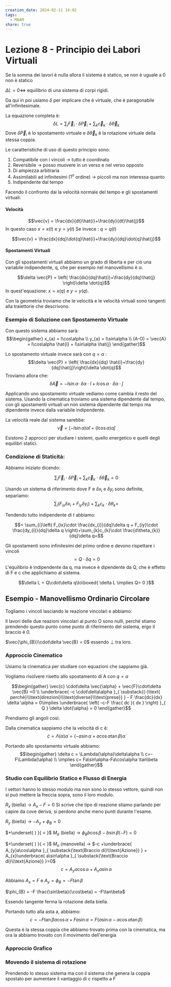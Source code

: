 ```yaml
---
creation_date: 2024-02-11 14:02
tags:
  - MAAM
share: true
---
```

# Lezione 8 - Principio dei Labori Virtuali

Se la somma dei lavori è nulla allora il sistema è statico, se non è uguale a 0 non è statico

$\Delta L = 0 \Leftrightarrow$ equilibrio di una sistema di corpi rigidi.

Da qui in poi usiamo $\delta$ per implicare che è virtuale, che è paragonabile all'infinitesimale.

La equazione completa è:
$$\delta L = \sum_{i}\vec{F}_{i}\cdot\delta \vec{P}_{i} + \sum_{k}\vec{c}_{k}\cdot\delta \vec{\theta}_{k}$$
Dove $\delta \vec{P}_{i}$ è lo spostamento virtuale e $\delta \vec{\theta}_{k}$ è la rotazione virtuale della stessa coppia.

Le caratteristiche di uso di questo principio sono:
1. Compatibile con i vincoli $\to$ tutto è coordinato
2. Reversibile $\to$  posso muovere in un verso e nel verso opposto
3. Di ampiezza arbitraria
4. Assimilabili ad infinitesimi ($1^{o}$ ordine)
	$\to$  piccoli ma non interessa quanto
5. Indipendente dal tempo

Facendo il confronto dai la velocità normale del tempo e gli spostamenti virtuali:

#### Velocità
$$\vec{v} = \frac{dx}{dt}\hat{i}+\frac{dy}{dt}\hat{j}$$
In questo caso $x = x(t)$ e $y = y(t)$
Se invece : $q = q(t)$

$$\vec{v} = \frac{dx}{dq}\dot{q}\hat{i}+\frac{dy}{dq}\dot{q}\hat{j}$$
#### Spostamenti Virtuali

Con gli spostamenti virtuali abbiamo un grado di liberta e per ciò una variabile indipendente, q, che per esempio nel manovellismo è $\alpha$.

$$\delta \vec{P} = \left( \frac{dx}{dq}\hat{i}+\frac{dy}{dq}\hat{j} \right)\delta \dot{q}$$
In quest'equazione: $x = x(q)$ e $y = y(q)$.

Con la geometria troviamo che le velocità e le velocità virtuali sono tangenti alla traiettorie che descrivono.

### Esempio di Soluzione con Spostamento Virtuale

<!Diagramma esempio>

Con questo sistema abbiamo sarà:
$$\begin{gather}
x_{a} = l\cos\alpha \\
y_{a} = l\sin\alpha \\
(A-O) = \vec{A} = l\cos\alpha \hat{i} + l\sin\alpha \hat{j}
\end{gather}$$

Lo spostamento virtuale invece sarà con $q =\alpha$ :
$$\delta \vec{P} = \left( \frac{dx}{dq} \hat{i}+\frac{dy}{dq}\hat{j}\right)\delta \dot{q}$$
Troviamo allora che:
$$\delta \vec{A} = -l\sin\alpha \cdot\:\delta\alpha\cdot\hat{i} + l\cos\alpha \cdot\delta\alpha \cdot \hat{j}$$

Applicando uno spostamento virtuale vediamo come cambia il resto del sistema. Usando la cinematica troviamo una sistema dipendente dal tempo, con gli spostamenti virtuali un non sistema dipendente dal tempo ma dipendente invece dalla variabile indipendente.

La velocità reale dal sistema sarebbe:
$$\vec{v} = (-l\sin\alpha)\dot{\alpha}\hat{i}+(l\cos\alpha)\dot{\alpha}\hat{j}$$

Esistono 2 approcci per studiare i sistemi, quello energetico e quelli degli equilibri statici.

### Condizione di Staticità:

Abbiamo iniziato dicendo:

$$\sum_{i}\vec{F}_{i}\cdot\delta \vec{P}_{i} + \sum_{k}\vec{c}_{k}\cdot\delta \vec{\theta}_{k}=0$$

Usando un sistema di riferimento dove F e $\delta x_{i}$ e $\delta y_{i}$ sono definite, separiamo:
$$\sum_{i}(F_{ix}\delta x_{i} + F_{iy}\delta y_{i})+\sum_{k}c_{k}\cdot\delta\theta_{k}=$$

Tendendo tutto indipendente di $t$ abbiamo:

$$= \sum_{i}\left( F_{ix}\cdot \frac{dx_{i}}{dq}\delta q + F_{iy}\cdot \frac{dy_{i}}{dq}\delta q \right)+\sum_{k}c_{k}\cdot \frac{d\theta_{k}}{dq}\delta q=$$

Gli spostamenti sono infinitesimi del primo ordine e devono rispettare i vincoli
$$ = Q\cdot\delta q = 0$$
L'equilibrio è indipendente da q, ma invece è dipendente da Q, che è effetto di F e c che applichiamo al sistema.

$$\delta L = Q\cdot\delta q\to\boxed{ \delta L \implies Q= 0 }$$

## Esempio - Manovellismo Ordinario Circolare

<!Diagramma manovellismo>

Togliamo i vincoli lasciando le reazione vincolari e abbiamo:
<!Diagramma reazione vincolari>

Il lavori delle due reazioni vincolari al punto O sono nulli, perché stiamo prendendo questo punto come punto di riferimento del sistema, ergo il braccio è 0.

$\vec{\phi_{B}}\cdot\delta \vec{B} = 0$ essendo $\perp$ tra loro.

### Approccio Cinematico
Usiamo la cinematica per studiare con equazioni che sappiamo già.

<!Diagramma spostamenti virtuali>
Vogliamo risolvere risetto allo spostamento di A con $q=\alpha$

$$\begin{gather}
\vec{c} \cdot\delta \vec{\alpha} + \vec{F}\cdot\delta \vec{B} =0 \\
\underbrace{ -c \cdot\delta\alpha }_{ \substack{(-)\text{ perchè}\\\text{direzioni}\\\text{diverse}\\\text{prese}} } - F \frac{dc}{dx} \delta \alpha = 0\implies  \underbrace{ \left( -c-F \frac{ dc }{ dx }  \right) }_{ Q } \delta \dot{\alpha} = 0
\end{gather}$$

Prendiamo gli angoli così:

<!Diagramma angoli>

Dalla cinematica sappiamo che la velocità di c è:
$$\dot{c} = \Lambda(\alpha)\dot{\alpha} = (-a\sin\alpha+a\cos\alpha \tan\beta)\dot{\alpha}$$

Portando allo spostamento virtuale abbiamo:
$$\begin{gather}
\delta c = \Lambda(\alpha)\delta\alpha \\
c=-F\Lambda(\alpha) \\
\implies c=  Fa\sin\alpha-Fa\cos\alpha \tan\beta
\end{gather}$$
### Studio con Equilibrio Statico e Flusso di Energia

<!Diagramma con equilibrio di vettori>

I vettori hanno lo stesso modulo ma non sono lo stesso vettore, quindi non si può mettere la freccia sopra, sono il loro modulo.

$R_{x}$ (biella) $\to$ $A_{x}-F=0$
Si scrive che tipo di reazione stiamo parlando per capire da cove deriva, si perdono anche meno punti durante l'esame.

$R_{y}$ (biella) $\to$ $-A_{y}+\phi_{B}=0$

$+\underset{ ) }{ < }$ $M_{a}$ (biella) $\to$ $\phi_{B}b\cos\beta-b\sin\beta(-F)=0$

$+\underset{ ) }{ < }$ $M_{o}$ (manovella) $\to$ $-c +\underbrace{ A_{y}a\cos\alpha }_{ \substack{\text{Braccio di}\\\text{Azione}} } + A_{x}\underbrace{ a\sin\alpha }_{ \substack{\text{Braccio di}\\\text{Azione}} }=0$
$$c = A_{y}a\cos\alpha+A_{x}a\sin\alpha$$

Abbiamo $A_{x} = F$ e $A_{y} = \phi_{B} = - F\tan\beta$

$\phi_{B} = -F \frac{\sin\beta}{\cos\beta} = -F\tan\beta$

Essendo tangente ferma la rotazione della biella.

Portando tutto alla asta a, abbiamo:
$$c =-F\tan\beta a\cos\alpha+ Fa\sin\alpha = F(a\sin\alpha-a\cos\alpha \tan \beta)$$

Questa è la stessa coppia che abbiamo trovato prima con la cinematica, ma ora la abbiamo trovato con il movimento dell'energia

### Approccio Grafico

<!Diagramma approccio grafico>

### Movendo il sistema di rotazione

Prendendo lo stesso sistema ma con il sistema che genera la coppia spostato per aumentare il vantaggio di c rispetto a F
<!Diagramma sistema di rotazione>




